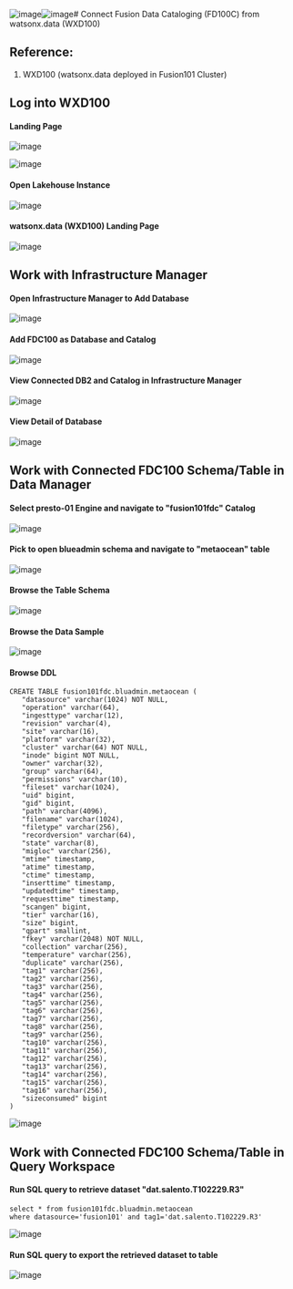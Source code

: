![image](https://github.com/hpdalab/lab100.FDC100-DBconnect/assets/38366661/a6cb8bc1-8b4f-47f2-a9cc-fa9d818761c7)![image](https://github.com/hpdalab/lab100.FDC100-DBconnect/assets/38366661/57a6510b-8569-4d22-99e8-fe27560010a6)# Connect Fusion Data Cataloging (FD100C) from watsonx.data (WXD100)


## Reference:
1. WXD100 (watsonx.data deployed in Fusion101 Cluster)


## Log into WXD100

#### Landing Page

![image](https://github.com/hpdalab/lab100.FDC100-DBconnect/assets/38366661/957cab46-cd55-4bb0-9b49-1e92e68a5571)


![image](https://github.com/hpdalab/lab100.FDC100-DBconnect/assets/38366661/8ce9f4cb-5533-42f2-ad1d-41e258b9bb6c)

#### Open Lakehouse Instance

![image](https://github.com/hpdalab/lab100.FDC100-DBconnect/assets/38366661/cf5a2286-5442-4c99-8329-33f54f7b340a)


#### watsonx.data (WXD100) Landing Page

![image](https://github.com/hpdalab/lab100.FDC100-DBconnect/assets/38366661/0e01a192-7acf-4b92-b489-373115b54206)


## Work with Infrastructure Manager

#### Open Infrastructure Manager to Add Database

![image](https://github.com/hpdalab/lab100.FDC100-DBconnect/assets/38366661/2220a776-d2e7-41f1-9fbb-852f6198a87f)


#### Add FDC100 as Database and Catalog

![image](https://github.com/hpdalab/lab100.FDC100-DBconnect/assets/38366661/d792d8af-871f-450f-80df-951ab5925afa)


#### View Connected DB2 and Catalog in Infrastructure Manager

![image](https://github.com/hpdalab/lab100.FDC100-DBconnect/assets/38366661/87172eff-dd44-46f4-a925-6a07db47e8c3)


#### View Detail of Database

![image](https://github.com/hpdalab/lab100.FDC100-DBconnect/assets/38366661/e1899eba-37ac-4f49-8bd2-e1fd88a394e0)


## Work with Connected FDC100 Schema/Table in Data Manager

#### Select presto-01 Engine and navigate to "fusion101fdc" Catalog

![image](https://github.com/hpdalab/lab100.FDC100-DBconnect/assets/38366661/955f6bc6-2b9d-4ac6-b924-8838681ba141)

#### Pick to open blueadmin schema and navigate to "metaocean" table

![image](https://github.com/hpdalab/lab100.FDC100-DBconnect/assets/38366661/b7b9e93e-4c73-4ad8-9a59-51af23192089)


#### Browse the Table Schema

![image](https://github.com/hpdalab/lab100.FDC100-DBconnect/assets/38366661/3ba1f453-9dcf-4ca3-82ee-cea2572063cb)


#### Browse the Data Sample

![image](https://github.com/hpdalab/lab100.FDC100-DBconnect/assets/38366661/f2f51f9e-d381-41ca-a708-c7acd708fd7d)


#### Browse DDL 

```
CREATE TABLE fusion101fdc.bluadmin.metaocean (
   "datasource" varchar(1024) NOT NULL,
   "operation" varchar(64),
   "ingesttype" varchar(12),
   "revision" varchar(4),
   "site" varchar(16),
   "platform" varchar(32),
   "cluster" varchar(64) NOT NULL,
   "inode" bigint NOT NULL,
   "owner" varchar(32),
   "group" varchar(64),
   "permissions" varchar(10),
   "fileset" varchar(1024),
   "uid" bigint,
   "gid" bigint,
   "path" varchar(4096),
   "filename" varchar(1024),
   "filetype" varchar(256),
   "recordversion" varchar(64),
   "state" varchar(8),
   "migloc" varchar(256),
   "mtime" timestamp,
   "atime" timestamp,
   "ctime" timestamp,
   "inserttime" timestamp,
   "updatedtime" timestamp,
   "requesttime" timestamp,
   "scangen" bigint,
   "tier" varchar(16),
   "size" bigint,
   "qpart" smallint,
   "fkey" varchar(2048) NOT NULL,
   "collection" varchar(256),
   "temperature" varchar(256),
   "duplicate" varchar(256),
   "tag1" varchar(256),
   "tag2" varchar(256),
   "tag3" varchar(256),
   "tag4" varchar(256),
   "tag5" varchar(256),
   "tag6" varchar(256),
   "tag7" varchar(256),
   "tag8" varchar(256),
   "tag9" varchar(256),
   "tag10" varchar(256),
   "tag11" varchar(256),
   "tag12" varchar(256),
   "tag13" varchar(256),
   "tag14" varchar(256),
   "tag15" varchar(256),
   "tag16" varchar(256),
   "sizeconsumed" bigint
)
```

![image](https://github.com/hpdalab/lab100.FDC100-DBconnect/assets/38366661/e7180e09-6146-4dac-bf68-ce784ccd25c0)


## Work with Connected FDC100 Schema/Table in Query Workspace


#### Run SQL query to retrieve dataset "dat.salento.T102229.R3"

```
select * from fusion101fdc.bluadmin.metaocean 
where datasource='fusion101' and tag1='dat.salento.T102229.R3'
```

![image](https://github.com/hpdalab/lab100.FDC100-DBconnect/assets/38366661/8065a403-b70a-4b5f-9e6b-0b0929c8701d)


#### Run SQL query to export the retrieved dataset to table

![image](https://github.com/hpdalab/lab100.FDC100-DBconnect/assets/38366661/b49540f9-915f-4c45-8741-48a723f7ad32)
